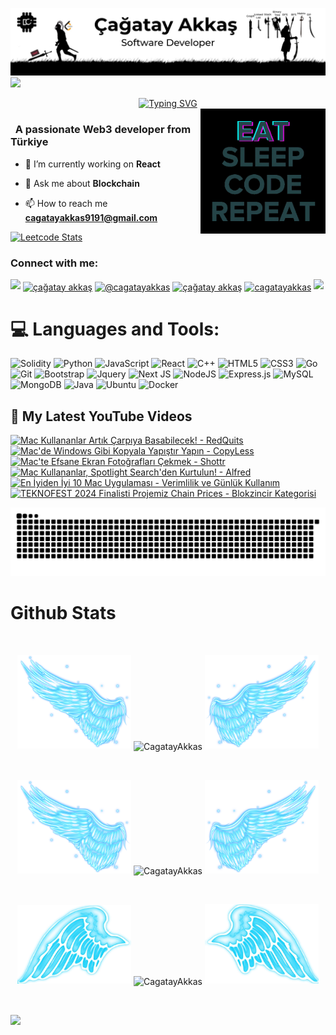 ![MasterHead](https://github.com/CagatayAkkas/CagatayAkkas/blob/main/img/Github%20Banner.jpg)
![](https://komarev.com/ghpvc/?username=CagatayAkkas&color=blue)
<div align="center">
 <a href="https://github.com/CagatayAkkas">
  <img src="https://readme-typing-svg.demolab.com?font=Fira+Code&size=28&duration=3000&pause=500&center=true&vCenter=true&width=435&lines=%e2%9c%a8+Çağatay+Akkaş+%e2%9c%a8;%f0%9f%93%9a+Software+Developer+%f0%9f%92%bb;Welcome+To+My+Profile+%f0%9f%91%80" alt="Typing SVG" />
 </a>
</div>

<img src="https://github.com/CagatayAkkas/CagatayAkkas/blob/main/img/EatSleepCodeRepeat.gif" alt="Coding" width=200 height=200 align="right">


<h3 align="left">&nbsp; A passionate Web3 developer from Türkiye</h3>

- 🔭 I’m currently working on **React**

- 💬 Ask me about **Blockchain**

- 📫 How to reach me **cagatayakkas9191@gmail.com**

[![Leetcode Stats](https://leetcard.jacoblin.cool/CagatayAkkas?theme=unicorn)](https://leetcode.com/CagatayAkkas/)

<h3 align="left">Connect with me:</h3>
<p align="left">
  <a href="https://github.com/404"><img src="https://user-images.githubusercontent.com/73097560/115834477-dbab4500-a447-11eb-908a-139a6edaec5c.gif"></a>
<a href="https://www.linkedin.com/in/%C3%A7a%C4%9Fatayakka%C5%9F/" target="blank"><img align="center" src="https://raw.githubusercontent.com/rahuldkjain/github-profile-readme-generator/master/src/images/icons/Social/linked-in-alt.svg" alt="çağatay akkaş" height="30" width="40" /></a>
<a href="https://medium.com/@cagatayakkas" target="blank"><img align="center" src="https://raw.githubusercontent.com/rahuldkjain/github-profile-readme-generator/master/src/images/icons/Social/medium.svg" alt="@cagatayakkas" height="30" width="40" /></a>
<a href="https://www.youtube.com/@CagatayAkkas/featured" target="blank"><img align="center" src="https://raw.githubusercontent.com/rahuldkjain/github-profile-readme-generator/master/src/images/icons/Social/youtube.svg" alt="çağatay akkaş" height="30" width="40" /></a>
<a href="https://www.leetcode.com/cagatayakkas" target="blank"><img align="center" src="https://raw.githubusercontent.com/rahuldkjain/github-profile-readme-generator/master/src/images/icons/Social/leet-code.svg" alt="cagatayakkas" height="30" width="40" /></a>
<a href="https://github.com/404"><img src="https://user-images.githubusercontent.com/73097560/115834477-dbab4500-a447-11eb-908a-139a6edaec5c.gif"></a>
</p>



<!--
<details>
  <summary>:zap: GitHub Stats</summary> 
-->
# 💻 Languages and Tools:
![Solidity](https://img.shields.io/badge/Solidity-%23363636.svg?style=for-the-badge&logo=solidity&logoColor=white)
![Python](https://img.shields.io/badge/python-3670A0?style=for-the-badge&logo=python&logoColor=ffdd54)
![JavaScript](https://img.shields.io/badge/javascript-%23323330.svg?style=for-the-badge&logo=javascript&logoColor=%23F7DF1E)
![React](https://img.shields.io/badge/react-%2320232a.svg?style=for-the-badge&logo=react&logoColor=%2361DAFB)
![C++](https://img.shields.io/badge/-C++-365dbf.svg?logo=C%2B%2B&style=for-the-badge)
![HTML5](https://img.shields.io/badge/html5-%23E34F26.svg?style=for-the-badge&logo=html5&logoColor=white)
![CSS3](https://img.shields.io/badge/css3-%231572B6.svg?style=for-the-badge&logo=css3&logoColor=white)
![Go](https://img.shields.io/badge/go-%2300ADD8.svg?style=for-the-badge&logo=go&logoColor=white)
![Git](https://img.shields.io/badge/git-%23F05033.svg?style=for-the-badge&logo=git&logoColor=white)
![Bootstrap](https://img.shields.io/badge/bootstrap-%23563D7C.svg?style=for-the-badge&logo=bootstrap&logoColor=white)
![Jquery](https://img.shields.io/badge/jQuery-%230769AD.svg?logo=jquery&style=for-the-badge&logoColor=white)
![Next JS](https://img.shields.io/badge/Next-black.svg?logo=next.js&style=for-the-badge&logoColor=white)
![NodeJS](https://img.shields.io/badge/node.js-6DA55F?style=for-the-badge&logo=node.js&logoColor=white)
![Express.js](https://img.shields.io/badge/express.js-%23404d59.svg?style=for-the-badge&logo=express&logoColor=%2361DAFB)
![MySQL](https://img.shields.io/badge/mysql-%2300f.svg?style=for-the-badge&logo=mysql&logoColor=white)
![MongoDB](https://img.shields.io/badge/MongoDB-%234ea94b.svg?style=for-the-badge&logo=mongodb&logoColor=white)
![Java](https://img.shields.io/badge/java-%23ED8B00.svg?style=for-the-badge&logo=java&logoColor=white)
![Ubuntu](https://img.shields.io/badge/-Ubuntu-6F52B5.svg?logo=ubuntu&style=for-the-badge)
![Docker](https://img.shields.io/badge/docker-%230db7ed.svg?style=for-the-badge&logo=docker&logoColor=white)

  <summary><h2>📸 My Latest YouTube Videos</h2></summary>

<!-- BEGIN YOUTUBE-CARDS -->
[![Mac Kullananlar Artık Çarpıya Basabilecek! - RedQuits](https://ytcards.demolab.com/?id=rxVHfKlZvy8&title=Mac+Kullananlar+Art%C4%B1k+%C3%87arp%C4%B1ya+Basabilecek%21+-+RedQuits&lang=en&timestamp=1731690199&background_color=%230d1117&title_color=%23ffffff&stats_color=%23dedede&max_title_lines=1&width=250&border_radius=5 "Mac Kullananlar Artık Çarpıya Basabilecek! - RedQuits")](https://www.youtube.com/watch?v=rxVHfKlZvy8)
[![Mac'de Windows Gibi Kopyala Yapıştır Yapın - CopyLess](https://ytcards.demolab.com/?id=zGzfQOKekY0&title=Mac%27de+Windows+Gibi+Kopyala+Yap%C4%B1%C5%9Ft%C4%B1r+Yap%C4%B1n+-+CopyLess&lang=en&timestamp=1731600060&background_color=%230d1117&title_color=%23ffffff&stats_color=%23dedede&max_title_lines=1&width=250&border_radius=5 "Mac'de Windows Gibi Kopyala Yapıştır Yapın - CopyLess")](https://www.youtube.com/watch?v=zGzfQOKekY0)
[![Mac'te Efsane Ekran Fotoğrafları Çekmek - Shottr](https://ytcards.demolab.com/?id=hSHlx17IAGE&title=Mac%27te+Efsane+Ekran+Foto%C4%9Fraflar%C4%B1+%C3%87ekmek+-+Shottr&lang=en&timestamp=1731513640&background_color=%230d1117&title_color=%23ffffff&stats_color=%23dedede&max_title_lines=1&width=250&border_radius=5 "Mac'te Efsane Ekran Fotoğrafları Çekmek - Shottr")](https://www.youtube.com/watch?v=hSHlx17IAGE)
[![Mac Kullananlar, Spotlight Search'den Kurtulun! - Alfred](https://ytcards.demolab.com/?id=BdG7PQ8Jxbc&title=Mac+Kullananlar%2C+Spotlight+Search%27den+Kurtulun%21+-+Alfred&lang=en&timestamp=1731426025&background_color=%230d1117&title_color=%23ffffff&stats_color=%23dedede&max_title_lines=1&width=250&border_radius=5 "Mac Kullananlar, Spotlight Search'den Kurtulun! - Alfred")](https://www.youtube.com/watch?v=BdG7PQ8Jxbc)
[![En İyiden İyi 10 Mac Uygulaması - Verimlilik ve Günlük Kullanım](https://ytcards.demolab.com/?id=BXxpewzHbG4&title=En+%C4%B0yiden+%C4%B0yi+10+Mac+Uygulamas%C4%B1+-+Verimlilik+ve+G%C3%BCnl%C3%BCk+Kullan%C4%B1m&lang=en&timestamp=1731258016&background_color=%230d1117&title_color=%23ffffff&stats_color=%23dedede&max_title_lines=1&width=250&border_radius=5 "En İyiden İyi 10 Mac Uygulaması - Verimlilik ve Günlük Kullanım")](https://www.youtube.com/watch?v=BXxpewzHbG4)
[![TEKNOFEST 2024 Finalisti Projemiz Chain Prices - Blokzincir Kategorisi](https://ytcards.demolab.com/?id=_jJtMmSataI&title=TEKNOFEST+2024+Finalisti+Projemiz+Chain+Prices+-+Blokzincir+Kategorisi&lang=en&timestamp=1725040828&background_color=%230d1117&title_color=%23ffffff&stats_color=%23dedede&max_title_lines=1&width=250&border_radius=5 "TEKNOFEST 2024 Finalisti Projemiz Chain Prices - Blokzincir Kategorisi")](https://www.youtube.com/watch?v=_jJtMmSataI)
<!-- END YOUTUBE-CARDS -->


<picture>
  <source media="(prefers-color-scheme: dark)" srcset="https://raw.githubusercontent.com/CagatayAkkas/CagatayAkkas/output/github-contribution-grid-snake-dark.svg">
  <source media="(prefers-color-scheme: light)" srcset="https://raw.githubusercontent.com/CagatayAkkas/CagatayAkkas/output/github-contribution-grid-snake.svg">
  <img alt="github contribution grid snake animation" src="https://raw.githubusercontent.com/CagatayAkkas/CagatayAkkas/output/github-contribution-grid-snake.svg">
</picture>



# Github Stats

 <br />
 
  <p align="center">
  <a>
    <img heigth="160" width="182" src="https://github.com/CagatayAkkas/CagatayAkkas/blob/main/img/Bird%20Wing%20Left.png">
      <img align="center" src="https://github-readme-stats.vercel.app/api?username=CagatayAkkas&theme=material-palenight&hide_border=false&include_all_commits=false&count_private=false" alt="CagatayAkkas" />
    <img heigth="160" width="182" src="https://github.com/CagatayAkkas/CagatayAkkas/blob/main/img/Bird%20Wing%20Right.png">
  </a>
</p>

  
<br />


 
 <p align="center">
  <a>
    <img heigth="160" width="182" src="https://github.com/CagatayAkkas/CagatayAkkas/blob/main/img/Bird%20Wing%20Left.png">
    <img align="center" src="https://github-readme-streak-stats.herokuapp.com/?user=CagatayAkkas&theme=material-palenight&hide_border=false" alt="CagatayAkkas" width="55%" />
    <img heigth="160" width="182" src="https://github.com/CagatayAkkas/CagatayAkkas/blob/main/img/Bird%20Wing%20Right.png">
  </a>
</p>
 

 
 <br />
 
  
  
  <p align="center">
  <a>
    <img heigth="160" width="182" src="https://github.com/CagatayAkkas/CagatayAkkas/blob/main/img/Bird%20Wing%20Bottom%20Left.png">
    <img align="center" src="https://github-readme-stats.vercel.app/api/top-langs/?username=CagatayAkkas&theme=material-palenight&hide_border=false&include_all_commits=false&count_private=false&layout=compact" alt="CagatayAkkas" />
    <img heigth="160" width="182" src="https://github.com/CagatayAkkas/CagatayAkkas/blob/main/img/Bird%20Wing%20Bottom%20Right.png">
  </a>
</p>
 
  
  
 <!--
 [![Top Langs](https://github-readme-stats.vercel.app/api/top-langs/?username=CagatayAkkas&layout=compact&langs_count=25&title_color=0000ee&text_color=ffffff&bg_color=000000&hide_border=true)](https://github.com/CagatayAkkas/github-readme-stats)
-->


<br />

![](https://github-profile-trophy.vercel.app/?username=CagatayAkkas&theme=dracula&no-frame=false&no-bg=false&margin-w=4)


<br />


<br />


<!--
</details>
-->

<!--
<details>
   <summary>:zap: Languages and Tools</summary>
 -->
